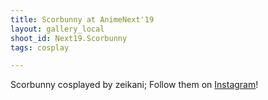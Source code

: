 ```yaml
---
title: Scorbunny at AnimeNext'19
layout: gallery_local
shoot_id: Next19.Scorbunny
tags: cosplay

---
```


Scorbunny cosplayed by zeikani; Follow them on [Instagram](https://www.instagram.com/zeikani)!

